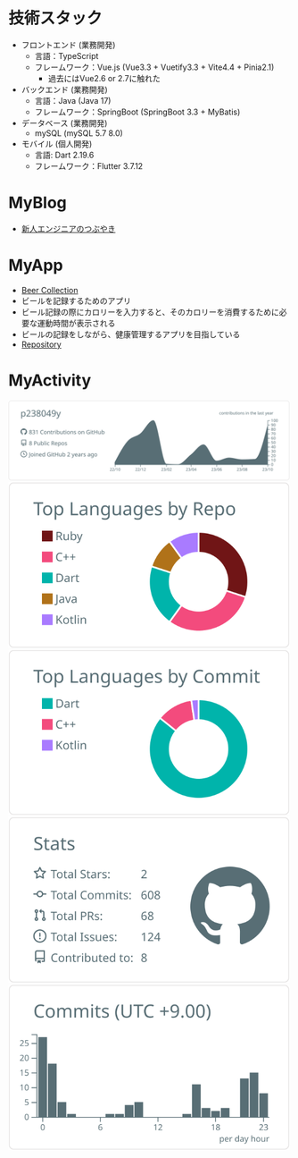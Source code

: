 # 技術スタック
- フロントエンド (業務開発)
  - 言語：TypeScript
  - フレームワーク：Vue.js (Vue3.3 + Vuetify3.3 + Vite4.4 + Pinia2.1)
    - 過去にはVue2.6 or 2.7に触れた
- バックエンド (業務開発)
  - 言語：Java (Java 17)
  - フレームワーク：SpringBoot (SpringBoot 3.3 + MyBatis)
- データベース (業務開発)
  - mySQL (mySQL 5.7 8.0)
- モバイル (個人開発)
  - 言語: Dart 2.19.6
  - フレームワーク：Flutter 3.7.12


# MyBlog
- [新人エンジニアのつぶやき](https://p238049y.hatenablog.com/)

# MyApp
- [Beer Collection](https://play.google.com/store/apps/details?id=io.github.p2388049y.beer_collection&pli=1)
 - ビールを記録するためのアプリ
 - ビール記録の際にカロリーを入力すると、そのカロリーを消費するために必要な運動時間が表示される
 - ビールの記録をしながら、健康管理するアプリを目指している
 - [Repository](https://github.com/p238049y/beer-collection-app)

# MyActivity
<!--
**p238049y/p238049y** is a ✨ _special_ ✨ repository because its `README.md` (this file) appears on your GitHub profile.

Here are some ideas to get you started:

- 🔭 I’m currently working on ...
- 🌱 I’m currently learning ...
- 👯 I’m looking to collaborate on ...
- 🤔 I’m looking for help with ...
- 💬 Ask me about ...
- 📫 How to reach me: ...
- 😄 Pronouns: ...
- ⚡ Fun fact: ...
-->



[![](https://raw.githubusercontent.com/p238049y/p238049y/main/profile-summary-card-output/default/0-profile-details.svg)](https://github.com/vn7n24fzkq/github-profile-summary-cards)
[![](https://raw.githubusercontent.com/p238049y/p238049y/main/profile-summary-card-output/default/1-repos-per-language.svg)](https://github.com/vn7n24fzkq/github-profile-summary-cards) [![](https://raw.githubusercontent.com/p238049y/p238049y/main/profile-summary-card-output/default/2-most-commit-language.svg)](https://github.com/vn7n24fzkq/github-profile-summary-cards)
[![](https://raw.githubusercontent.com/p238049y/p238049y/main/profile-summary-card-output/default/3-stats.svg)](https://github.com/vn7n24fzkq/github-profile-summary-cards) [![](https://raw.githubusercontent.com/p238049y/p238049y/main/profile-summary-card-output/default/4-productive-time.svg)](https://github.com/vn7n24fzkq/github-profile-summary-cards)
